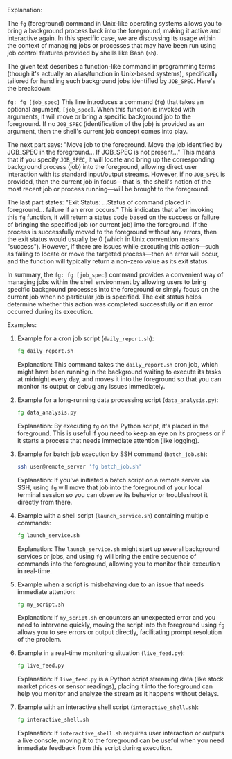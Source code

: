 Explanation:

The `fg` (foreground) command in Unix-like operating systems allows you to bring a background process back into the foreground, making it active and interactive again. In this specific case, we are discussing its usage within the context of managing jobs or processes that may have been run using job control features provided by shells like Bash (`sh`).

The given text describes a function-like command in programming terms (though it's actually an alias/function in Unix-based systems), specifically tailored for handling such background jobs identified by `JOB_SPEC`. Here's the breakdown:

`fg: fg [job_spec]`
This line introduces a command (`fg`) that takes an optional argument, `[job_spec]`. When this function is invoked with arguments, it will move or bring a specific background job to the foreground. If no `JOB_SPEC` (identification of the job) is provided as an argument, then the shell's current job concept comes into play.

The next part says:
"Move job to the foreground. Move the job identified by JOB_SPEC in the foreground... If JOB_SPEC is not present..."
This means that if you specify `JOB_SPEC`, it will locate and bring up the corresponding background process (job) into the foreground, allowing direct user interaction with its standard input/output streams. However, if no `JOB_SPEC` is provided, then the current job in focus—that is, the shell's notion of the most recent job or process running—will be brought to the foreground.

The last part states:
"Exit Status: ...Status of command placed in foreground... failure if an error occurs."
This indicates that after invoking this `fg` function, it will return a status code based on the success or failure of bringing the specified job (or current job) into the foreground. If the process is successfully moved to the foreground without any errors, then the exit status would usually be 0 (which in Unix convention means "success"). However, if there are issues while executing this action—such as failing to locate or move the targeted process—then an error will occur, and the function will typically return a non-zero value as its exit status.

In summary, the `fg: fg [job_spec]` command provides a convenient way of managing jobs within the shell environment by allowing users to bring specific background processes into the foreground or simply focus on the current job when no particular job is specified. The exit status helps determine whether this action was completed successfully or if an error occurred during its execution.

Examples:

1. Example for a cron job script (`daily_report.sh`):
   ```bash
   fg daily_report.sh
   ```
   Explanation: This command takes the `daily_report.sh` cron job, which might have been running in the background waiting to execute its tasks at midnight every day, and moves it into the foreground so that you can monitor its output or debug any issues immediately.

2. Example for a long-running data processing script (`data_analysis.py`):
   ```bash
   fg data_analysis.py
   ```
   Explanation: By executing `fg` on the Python script, it's placed in the foreground. This is useful if you need to keep an eye on its progress or if it starts a process that needs immediate attention (like logging).

3. Example for batch job execution by SSH command (`batch_job.sh`):
   ```bash
   ssh user@remote_server 'fg batch_job.sh'
   ```
   Explanation: If you've initiated a batch script on a remote server via SSH, using `fg` will move that job into the foreground of your local terminal session so you can observe its behavior or troubleshoot it directly from there.

4. Example with a shell script (`launch_service.sh`) containing multiple commands:
   ```bash
   fg launch_service.sh
   ```
   Explanation: The `launch_service.sh` might start up several background services or jobs, and using `fg` will bring the entire sequence of commands into the foreground, allowing you to monitor their execution in real-time.

5. Example when a script is misbehaving due to an issue that needs immediate attention:
   ```bash
   fg my_script.sh
   ```
   Explanation: If `my_script.sh` encounters an unexpected error and you need to intervene quickly, moving the script into the foreground using `fg` allows you to see errors or output directly, facilitating prompt resolution of the problem.

6. Example in a real-time monitoring situation (`live_feed.py`):
   ```bash
   fg live_feed.py
   ```
   Explanation: If `live_feed.py` is a Python script streaming data (like stock market prices or sensor readings), placing it into the foreground can help you monitor and analyze the stream as it happens without delays.

7. Example with an interactive shell script (`interactive_shell.sh`):
   ```bash
   fg interactive_shell.sh
   ```
   Explanation: If `interactive_shell.sh` requires user interaction or outputs a live console, moving it to the foreground can be useful when you need immediate feedback from this script during execution.